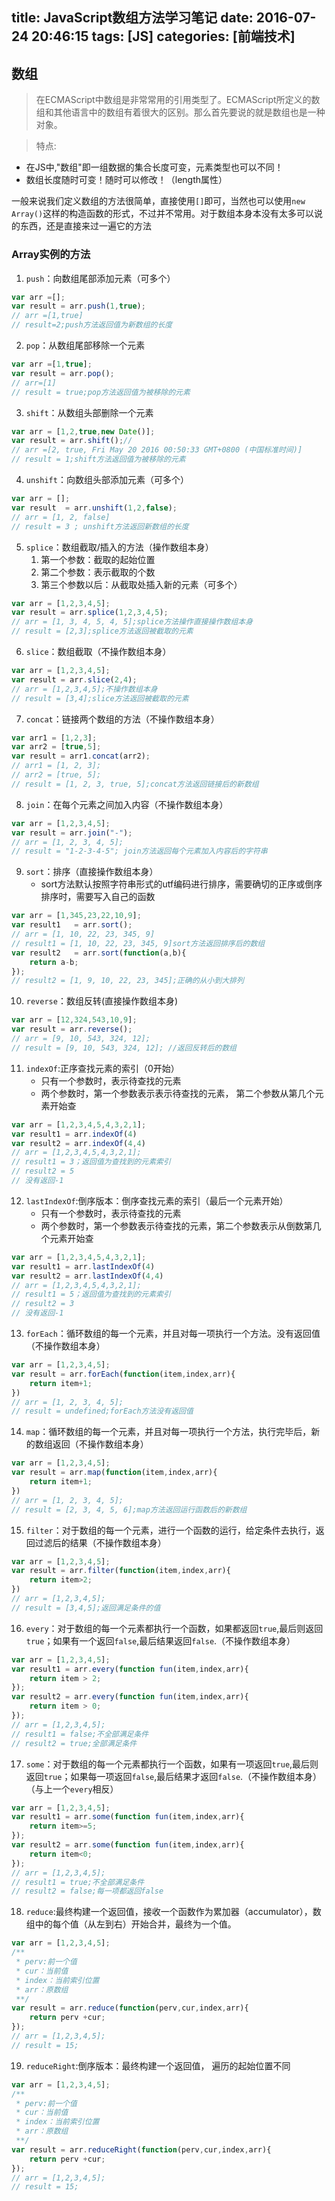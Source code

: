 title: JavaScript数组方法学习笔记
date: 2016-07-24 20:46:15
tags: [JS]
categories: [前端技术]
---

## 数组

> 在ECMAScript中数组是非常常用的引用类型了。ECMAScript所定义的数组和其他语言中的数组有着很大的区别。那么首先要说的就是数组也是一种对象。

> 特点:
- 在JS中,"数组"即一组数据的集合长度可变，元素类型也可以不同！
- 数组长度随时可变！随时可以修改！（length属性）


一般来说我们定义数组的方法很简单，直接使用`[]`即可，当然也可以使用`new Array()`这样的构造函数的形式，不过并不常用。对于数组本身本没有太多可以说的东西，还是直接来过一遍它的方法

### Array实例的方法

1.  `push`：向数组尾部添加元素（可多个）
```js
var arr =[];
var result = arr.push(1,true);
// arr =[1,true] 
// result=2;push方法返回值为新数组的长度
```
2.  `pop`：从数组尾部移除一个元素
```js
var arr =[1,true];
var result = arr.pop();
// arr=[1]
// result = true;pop方法返回值为被移除的元素
```
3.  `shift`：从数组头部删除一个元素
```js
var arr = [1,2,true,new Date()];
var result = arr.shift();//
// arr =[2, true, Fri May 20 2016 00:50:33 GMT+0800 (中国标准时间)] 
// result = 1;shift方法返回值为被移除的元素
```
4.  `unshift`：向数组头部添加元素（可多个）
```js
var arr = [];
var result  = arr.unshift(1,2,false);
// arr = [1, 2, false]
// result = 3 ; unshift方法返回新数组的长度
```
5.  `splice`：数组截取/插入的方法（操作数组本身）
    1.  第一个参数：截取的起始位置
    2.  第二个参数：表示截取的个数
    3.  第三个参数以后：从截取处插入新的元素（可多个）
```js
var arr = [1,2,3,4,5];
var result = arr.splice(1,2,3,4,5);
// arr = [1, 3, 4, 5, 4, 5];splice方法操作直接操作数组本身
// result = [2,3];splice方法返回被截取的元素
```
6.  `slice`：数组截取（不操作数组本身）
```js
var arr = [1,2,3,4,5];
var result = arr.slice(2,4);
// arr = [1,2,3,4,5];不操作数组本身
// result = [3,4];slice方法返回被截取的元素
```
7.  `concat`：链接两个数组的方法（不操作数组本身）
```js
var arr1 = [1,2,3];
var arr2 = [true,5];
var result = arr1.concat(arr2); 
// arr1 = [1, 2, 3];
// arr2 = [true, 5];
// result = [1, 2, 3, true, 5];concat方法返回链接后的新数组
```
8.  `join`：在每个元素之间加入内容（不操作数组本身）
```js
var arr = [1,2,3,4,5];
var result = arr.join("-");
// arr = [1, 2, 3, 4, 5];
// result = "1-2-3-4-5"; join方法返回每个元素加入内容后的字符串
```
9.  `sort`：排序（直接操作数组本身）
    -   sort方法默认按照字符串形式的utf编码进行排序，需要确切的正序或倒序排序时，需要写入自己的函数 
```js
var arr = [1,345,23,22,10,9];
var result1   = arr.sort();
// arr = [1, 10, 22, 23, 345, 9]
// result1 = [1, 10, 22, 23, 345, 9]sort方法返回排序后的数组
var result2   = arr.sort(function(a,b){
    return a-b;
});
// result2 = [1, 9, 10, 22, 23, 345];正确的从小到大排列
```
10. `reverse`：数组反转(直接操作数组本身)
```js
var arr = [12,324,543,10,9];
var result = arr.reverse();
// arr = [9, 10, 543, 324, 12];
// result = [9, 10, 543, 324, 12]; //返回反转后的数组
```
11. `indexOf`:正序查找元素的索引（0开始）
    -   只有一个参数时，表示待查找的元素
    -   两个参数时，第一个参数表示表示待查找的元素，
        第二个参数从第几个元素开始查
```js
var arr = [1,2,3,4,5,4,3,2,1];
var result1 = arr.indexOf(4)
var result2 = arr.indexOf(4,4)
// arr = [1,2,3,4,5,4,3,2,1];
// result1 = 3；返回值为查找到的元素索引
// result2 = 5
// 没有返回-1
```
12. `lastIndexOf`:倒序版本：倒序查找元素的索引（最后一个元素开始）
    -   只有一个参数时，表示待查找的元素
    -   两个参数时，第一个参数表示待查找的元素，第二个参数表示从倒数第几个元素开始查
```js
var arr = [1,2,3,4,5,4,3,2,1];
var result1 = arr.lastIndexOf(4)
var result2 = arr.lastIndexOf(4,4)
// arr = [1,2,3,4,5,4,3,2,1];
// result1 = 5；返回值为查找到的元素索引
// result2 = 3
// 没有返回-1
```
13. `forEach`：循环数组的每一个元素，并且对每一项执行一个方法。没有返回值（不操作数组本身）
```js
var arr = [1,2,3,4,5];
var result = arr.forEach(function(item,index,arr){
    return item+1; 
})
// arr = [1, 2, 3, 4, 5];
// result = undefined;forEach方法没有返回值
```
14. `map`：循环数组的每一个元素，并且对每一项执行一个方法，执行完毕后，新的数组返回（不操作数组本身）
```js
var arr = [1,2,3,4,5];
var result = arr.map(function(item,index,arr){
    return item+1; 
})
// arr = [1, 2, 3, 4, 5];
// result = [2, 3, 4, 5, 6];map方法返回运行函数后的新数组
```
15. `filter`：对于数组的每一个元素，进行一个函数的运行，给定条件去执行，返回过滤后的结果（不操作数组本身）
```js
var arr = [1,2,3,4,5];
var result = arr.filter(function(item,index,arr){
    return item>2; 
})
// arr = [1,2,3,4,5];
// result = [3,4,5];返回满足条件的值
```

16. `every`：对于数组的每一个元素都执行一个函数，如果都返回`true`,最后则返回`true`；如果有一个返回`false`,最后结果返回`false`.（不操作数组本身）
```js
var arr = [1,2,3,4,5];
var result1 = arr.every(function fun(item,index,arr){
    return item > 2;
});
var result2 = arr.every(function fun(item,index,arr){
    return item > 0;
});
// arr = [1,2,3,4,5];
// result1 = false;不全部满足条件
// result2 = true;全部满足条件
```
17. `some`：对于数组的每一个元素都执行一个函数，如果有一项返回`true`,最后则返回`true`；如果每一项返回`false`,最后结果才返回`false`.（不操作数组本身）（与上一个`every`相反）
```js
var arr = [1,2,3,4,5];
var result1 = arr.some(function fun(item,index,arr){
    return item>=5;
});
var result2 = arr.some(function fun(item,index,arr){
    return item<0;
});
// arr = [1,2,3,4,5];
// result1 = true;不全部满足条件
// result2 = false;每一项都返回false
```
18. `reduce`:最终构建一个返回值，接收一个函数作为累加器（accumulator），数组中的每个值（从左到右）开始合并，最终为一个值。
```js
var arr = [1,2,3,4,5];
/**
 * perv:前一个值
 * cur：当前值
 * index：当前索引位置
 * arr：原数组
 **/
var result = arr.reduce(function(perv,cur,index,arr){
    return perv +cur;
});
// arr = [1,2,3,4,5];
// result = 15;
```
19. `reduceRight`:倒序版本：最终构建一个返回值，
遍历的起始位置不同
```js
var arr = [1,2,3,4,5];
/**
 * perv:前一个值
 * cur：当前值
 * index：当前索引位置
 * arr：原数组
 **/
var result = arr.reduceRight(function(perv,cur,index,arr){
    return perv +cur;
});
// arr = [1,2,3,4,5];
// result = 15;
```

